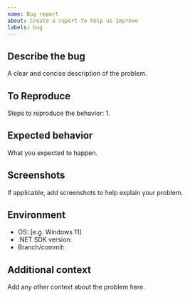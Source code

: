 ```yaml
---
name: Bug report
about: Create a report to help us improve
labels: bug
---
```


## Describe the bug

A clear and concise description of the problem.

## To Reproduce

Steps to reproduce the behavior:
1. 

## Expected behavior

What you expected to happen.

## Screenshots

If applicable, add screenshots to help explain your problem.

## Environment

- OS: [e.g. Windows 11]
- .NET SDK version:
- Branch/commit:

## Additional context

Add any other context about the problem here.

